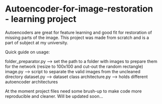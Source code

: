 # Autoencoder-for-image-restoration - learning project

Autoencoders are great for feature learning and good fit for restoration of missing parts of the image. This project was made from scratch and is a part of subject at my university.

Quick guide on usage:

folder_preparator.py --> set the path to a folder with images to prepare them for the network (resize to 100x100 and cut-out the random rectangle)
image.py --> script to separate the valid images from the uncleaned directory
dataset.py --> dataset class 
architecture.py --> holds different autoencoder architectures


At the moment project files need some brush-up to make code more reproducible and cleaner. Will be updated soon...
